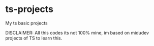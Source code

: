 # ts-projects
My ts basic projects


DISCLAIMER: All this codes its not 100% mine, im based on midudev projects of TS to learn this.
